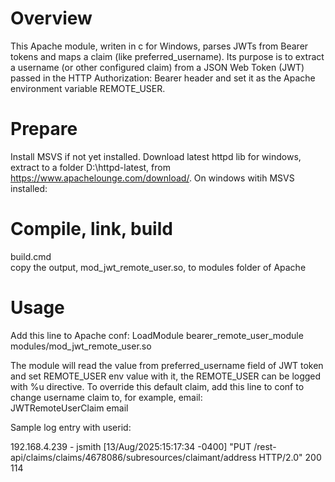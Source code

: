 # Overview
This Apache module, writen in c for Windows, parses JWTs from Bearer tokens and maps a claim (like preferred_username). Its purpose is to extract a username (or other configured claim) from a JSON Web Token (JWT) passed in the HTTP Authorization: Bearer <token> header and set it as the Apache environment variable REMOTE_USER.
# Prepare
Install MSVS if not yet installed.
Download latest httpd lib for windows, extract to a folder D:\httpd-latest, from https://www.apachelounge.com/download/. 
On windows witih MSVS installed:

# Compile, link, build
build.cmd<br>
copy the output, mod_jwt_remote_user.so, to modules folder of Apache
# Usage
Add this line to Apache conf:
LoadModule bearer_remote_user_module modules/mod_jwt_remote_user.so

The module will read the value from preferred_username field of JWT token and set REMOTE_USER env value with it, the REMOTE_USER can be logged with %u directive.
To override this default claim, add this line to conf to change username claim to, for example,  email:<br>
JWTRemoteUserClaim  email<br>

Sample log entry with userid:

192.168.4.239 - jsmith [13/Aug/2025:15:17:34 -0400] "PUT /rest-api/claims/claims/4678086/subresources/claimant/address HTTP/2.0" 200 114


